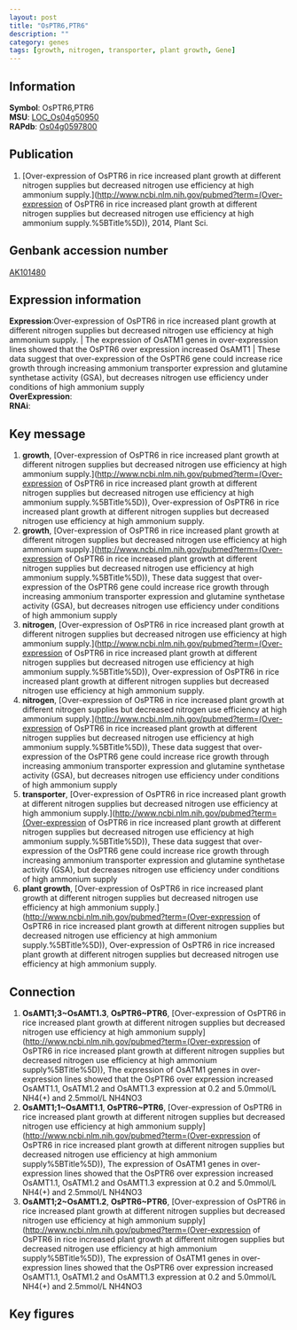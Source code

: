 ```yaml
---
layout: post
title: "OsPTR6,PTR6"
description: ""
category: genes
tags: [growth, nitrogen, transporter, plant growth, Gene]
---
```


## Information
__Symbol__: OsPTR6,PTR6  
__MSU__: [LOC_Os04g50950](http://rice.plantbiology.msu.edu/cgi-bin/ORF_infopage.cgi?orf=LOC_Os04g50950)  
__RAPdb__: [Os04g0597800](http://rapdb.dna.affrc.go.jp/viewer/gbrowse_details/irgsp1?name=Os04g0597800)  

## Publication
1. [Over-expression of OsPTR6 in rice increased plant growth at different nitrogen supplies but decreased nitrogen use efficiency at high ammonium supply.](http://www.ncbi.nlm.nih.gov/pubmed?term=(Over-expression of OsPTR6 in rice increased plant growth at different nitrogen supplies but decreased nitrogen use efficiency at high ammonium supply.%5BTitle%5D)), 2014, Plant Sci.

## Genbank accession number
[AK101480](http://www.ncbi.nlm.nih.gov/nuccore/AK101480)

## Expression information
__Expression__:Over-expression of OsPTR6 in rice increased plant growth at different nitrogen supplies but decreased nitrogen use efficiency at high ammonium supply. |  The expression of OsATM1 genes in over-expression lines showed that the OsPTR6 over expression increased OsAMT1 |  These data suggest that over-expression of the OsPTR6 gene could increase rice growth through increasing ammonium transporter expression and glutamine synthetase activity (GSA), but decreases nitrogen use efficiency under conditions of high ammonium supply  
__OverExpression__:  
__RNAi__:  

## Key message
1. __growth__, [Over-expression of OsPTR6 in rice increased plant growth at different nitrogen supplies but decreased nitrogen use efficiency at high ammonium supply.](http://www.ncbi.nlm.nih.gov/pubmed?term=(Over-expression of OsPTR6 in rice increased plant growth at different nitrogen supplies but decreased nitrogen use efficiency at high ammonium supply.%5BTitle%5D)), Over-expression of OsPTR6 in rice increased plant growth at different nitrogen supplies but decreased nitrogen use efficiency at high ammonium supply.
2. __growth__, [Over-expression of OsPTR6 in rice increased plant growth at different nitrogen supplies but decreased nitrogen use efficiency at high ammonium supply.](http://www.ncbi.nlm.nih.gov/pubmed?term=(Over-expression of OsPTR6 in rice increased plant growth at different nitrogen supplies but decreased nitrogen use efficiency at high ammonium supply.%5BTitle%5D)),  These data suggest that over-expression of the OsPTR6 gene could increase rice growth through increasing ammonium transporter expression and glutamine synthetase activity (GSA), but decreases nitrogen use efficiency under conditions of high ammonium supply
3. __nitrogen__, [Over-expression of OsPTR6 in rice increased plant growth at different nitrogen supplies but decreased nitrogen use efficiency at high ammonium supply.](http://www.ncbi.nlm.nih.gov/pubmed?term=(Over-expression of OsPTR6 in rice increased plant growth at different nitrogen supplies but decreased nitrogen use efficiency at high ammonium supply.%5BTitle%5D)), Over-expression of OsPTR6 in rice increased plant growth at different nitrogen supplies but decreased nitrogen use efficiency at high ammonium supply.
4. __nitrogen__, [Over-expression of OsPTR6 in rice increased plant growth at different nitrogen supplies but decreased nitrogen use efficiency at high ammonium supply.](http://www.ncbi.nlm.nih.gov/pubmed?term=(Over-expression of OsPTR6 in rice increased plant growth at different nitrogen supplies but decreased nitrogen use efficiency at high ammonium supply.%5BTitle%5D)),  These data suggest that over-expression of the OsPTR6 gene could increase rice growth through increasing ammonium transporter expression and glutamine synthetase activity (GSA), but decreases nitrogen use efficiency under conditions of high ammonium supply
5. __transporter__, [Over-expression of OsPTR6 in rice increased plant growth at different nitrogen supplies but decreased nitrogen use efficiency at high ammonium supply.](http://www.ncbi.nlm.nih.gov/pubmed?term=(Over-expression of OsPTR6 in rice increased plant growth at different nitrogen supplies but decreased nitrogen use efficiency at high ammonium supply.%5BTitle%5D)),  These data suggest that over-expression of the OsPTR6 gene could increase rice growth through increasing ammonium transporter expression and glutamine synthetase activity (GSA), but decreases nitrogen use efficiency under conditions of high ammonium supply
6. __plant growth__, [Over-expression of OsPTR6 in rice increased plant growth at different nitrogen supplies but decreased nitrogen use efficiency at high ammonium supply.](http://www.ncbi.nlm.nih.gov/pubmed?term=(Over-expression of OsPTR6 in rice increased plant growth at different nitrogen supplies but decreased nitrogen use efficiency at high ammonium supply.%5BTitle%5D)), Over-expression of OsPTR6 in rice increased plant growth at different nitrogen supplies but decreased nitrogen use efficiency at high ammonium supply.

## Connection
1. __OsAMT1;3~OsAMT1.3__, __OsPTR6~PTR6__, [Over-expression of OsPTR6 in rice increased plant growth at different nitrogen supplies but decreased nitrogen use efficiency at high ammonium supply](http://www.ncbi.nlm.nih.gov/pubmed?term=(Over-expression of OsPTR6 in rice increased plant growth at different nitrogen supplies but decreased nitrogen use efficiency at high ammonium supply%5BTitle%5D)), The expression of OsATM1 genes in over-expression lines showed that the OsPTR6 over expression increased OsAMT1.1, OsATM1.2 and OsAMT1.3 expression at 0.2 and 5.0mmol/L NH4(+) and 2.5mmol/L NH4NO3
2. __OsAMT1;1~OsAMT1.1__, __OsPTR6~PTR6__, [Over-expression of OsPTR6 in rice increased plant growth at different nitrogen supplies but decreased nitrogen use efficiency at high ammonium supply](http://www.ncbi.nlm.nih.gov/pubmed?term=(Over-expression of OsPTR6 in rice increased plant growth at different nitrogen supplies but decreased nitrogen use efficiency at high ammonium supply%5BTitle%5D)), The expression of OsATM1 genes in over-expression lines showed that the OsPTR6 over expression increased OsAMT1.1, OsATM1.2 and OsAMT1.3 expression at 0.2 and 5.0mmol/L NH4(+) and 2.5mmol/L NH4NO3
3. __OsAMT1;2~OsAMT1.2__, __OsPTR6~PTR6__, [Over-expression of OsPTR6 in rice increased plant growth at different nitrogen supplies but decreased nitrogen use efficiency at high ammonium supply](http://www.ncbi.nlm.nih.gov/pubmed?term=(Over-expression of OsPTR6 in rice increased plant growth at different nitrogen supplies but decreased nitrogen use efficiency at high ammonium supply%5BTitle%5D)), The expression of OsATM1 genes in over-expression lines showed that the OsPTR6 over expression increased OsAMT1.1, OsATM1.2 and OsAMT1.3 expression at 0.2 and 5.0mmol/L NH4(+) and 2.5mmol/L NH4NO3

## Key figures


